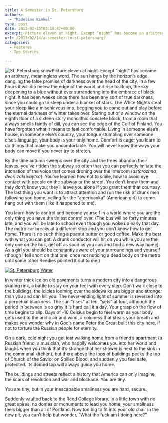 ```yaml
---
title: A Semester in St. Petersburg
authors: 
  - "Madeline Kinkel"
type: post
date: 2013-02-15T03:18:47+00:00
excerpt: Picture eleven at night. Except “night” has become an arbitrary, meaningless word. The sun hangs by the horizon’s edge, dangling the false promise of darkness over the head of the city. In a few hours it will dip below the edge of the world and rise back up, the sky deepening to a blue without ever surrendering into the embrace of black night. It has been weeks since there has been any sort of true darkness, since you could go to sleep under a blanket of stars. The White Nights steal your sleep like a mischievous imp, begging you to come out and play before the eternal darkness of winter takes over. Staring out of a window on the eighth floor of a sixteen story monolithic concrete block, from a room that always smells faintly of dill, you can see the edge of the Gulf of Finland. You have forgotten what it means to feel comfortable. Living in someone else’s house, in someone else’s country, your tongue stumbling over someone else’s language, your body is your only home. Comfort is cage; you learn to do things that make you uncomfortable. You will never know the ways your body can move if you never try to stretch.
url: /2013/02/14/a-semester-in-st-petersburg/
categories:
  - Features
  - Top Stories

---
```

<img class="aligncenter size-full wp-image-2073" alt="St. Petersburg snow" src="https://i0.wp.com/www.reedquest.org/wp-content/uploads/2013/02/IMG_2211_web.jpg?resize=770%2C578" data-recalc-dims="1" />Picture eleven at night. Except “night” has become an arbitrary, meaningless word. The sun hangs by the horizon’s edge, dangling the false promise of darkness over the head of the city. In a few hours it will dip below the edge of the world and rise back up, the sky deepening to a blue without ever surrendering into the embrace of black night. It has been weeks since there has been any sort of true darkness, since you could go to sleep under a blanket of stars. The White Nights steal your sleep like a mischievous imp, begging you to come out and play before the eternal darkness of winter takes over. Staring out of a window on the eighth floor of a sixteen story monolithic concrete block, from a room that always smells faintly of dill, you can see the edge of the Gulf of Finland. You have forgotten what it means to feel comfortable. Living in someone else’s house, in someone else’s country, your tongue stumbling over someone else’s language, your body is your only home. Comfort is cage; you learn to do things that make you uncomfortable. You will never know the ways your body can move if you never try to stretch.

By the time autumn sweeps over the city and the trees abandon their leaves, you’ve ridden the subway so often that you can perfectly imitate the intonation of the voice that comes droning over the intercom (_astarozhna, dveri zakrivaytsa_). You’ve learned how not to smile, how to avoid eye contact with people on the subway or the street. You don’t know them and they don’t know you; they’ll leave you alone if you grant them that courtesy. The last thing you want is to attract attention and run the risk of drunk men following you home, yelling for the “americanka” (American girl) to come hang out with them (like it happened to me).

You learn how to control and become yourself in a world where you are the only thing you have the tiniest control over. (The bus will be forty minutes late, and you will be late to school even though you woke up early that day. The metro car breaks at a different stop and you don’t know how to get home. There is no such thing a peanut butter or good coffee. Make the best with what you can get. A drunk conductor will hit on you while you are the only one on the bus, get off as soon as you can and find a new way home). As a girl you should be constantly aware of your surroundings and yourself (though I fell short on that one, once not noticing a dead body on the metro until some other Reedies pointed it out to me.)

[<img class="aligncenter size-full wp-image-2071" alt="St. Petersburg Water" src="https://i1.wp.com/www.reedquest.org/wp-content/uploads/2013/02/IMG_1981_web1.jpg?resize=770%2C578" data-recalc-dims="1" />][1]

In winter thick ice on old pavements turns a modern city into a dangerous skating rink, a battle to stay on your feet with every step. Don’t walk close to the buildings, the icicles looming over the sidewalks are bigger and stronger than you and can kill you. The never-ending light of summer is reversed into a perpetual blackness. The sun “rises” at ten, “sets” at four, although the period in between is so grey it is hard call it a day. Your grasp on the flow of time begins to slip. Days of -10 Celsius begin to feel warm as your body gets used to the arctic air and wind, a coldness that steals your breath and makes you wonder why in God’s name Peter the Great built this city here, if not to torture the Russian people for eternity.

On a dark, cold night you get lost walking home from a friend’s apartment (a Russian friend, a musician, who happily welcomes you into her world and laughs when you think that it’s strange that her shower is next to the sink in the communal kitchen), but there above the tops of buildings peeks the top of Church of the Savior on Spilled Blood, and suddenly you feel safe, protected. Its domed top will always guide you home.

The buildings and streets reflect a history that America can only imagine, the scars of revolution and war and blockade. You are tiny.

You are tiny, but in your inescapable smallness you are hard, secure.

Suddenly vaulted back to the Reed College library, in a little town with no great spires, no domes or monuments to lead you home, your smallness feels bigger than all of Portland. Now too big to fit into your old chair in the new pit, you can’t help but wonder, “What the fuck am I doing here?”

 [1]: https://i1.wp.com/www.reedquest.org/wp-content/uploads/2013/02/IMG_1981_web1.jpg
